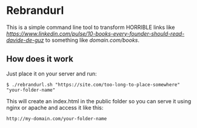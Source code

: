 # Rebrandurl

This is a simple command line tool to transform HORRIBLE links like _https://www.linkedin.com/pulse/10-books-every-founder-should-read-davide-de-guz_ to something like _domain.com/books_.

## How does it work
Just place it on your server and run:
```
$ ./rebrandurl.sh "https://site.com/too-long-to-place-somewhere" "your-folder-name"
```
This will create an index.html in the public folder so you can serve it using nginx or apache and access it like this:
```
http://my-domain.com/your-folder-name
```
